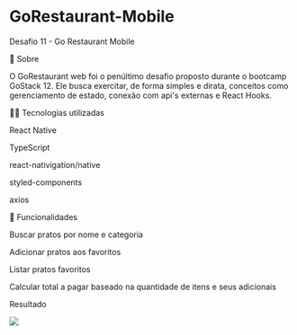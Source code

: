 # GoRestaurant-Mobile

Desafio 11 - Go Restaurant Mobile

🔎 Sobre

O GoRestaurant web foi o penúltimo desafio proposto durante o bootcamp GoStack 12. Ele busca exercitar, de forma simples e dirata, conceitos como gerenciamento de estado, conexão com api's externas e React Hooks.

👨‍💻 Tecnologias utilizadas

React Native

TypeScript

react-nativigation/native

styled-components

axios

🚀 Funcionalidades

Buscar pratos por nome e categoria

Adicionar pratos aos favoritos

Listar pratos favoritos

Calcular total a pagar baseado na quantidade de itens e seus adicionais

Resultado 

<img src="https://media-exp1.licdn.com/dms/image/C4D22AQFsV3W3ZKRphA/feedshare-shrink_800/0/1603936425716?e=2147483647&v=beta&t=iWG7YsE0hqsntcx_lxm4dwvUNftgMoHftXHjxg1nHOw" />
